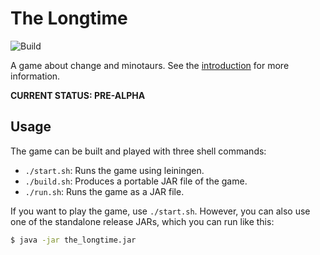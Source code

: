 # The Longtime

![Build](https://github.com/github/docs/actions/workflows/test.yml/badge.svg)

A game about change and minotaurs. See the [introduction](./doc/intro.md) for more information.

**CURRENT STATUS: PRE-ALPHA**

## Usage

The game can be built and played with three shell commands:

- `./start.sh`: Runs the game using leiningen.
- `./build.sh`: Produces a portable JAR file of the game.
- `./run.sh`: Runs the game as a JAR file.

If you want to play the game, use `./start.sh`. However, you can also use one of the standalone release JARs, which you can run like this:

```sh
$ java -jar the_longtime.jar
```
